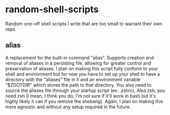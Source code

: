 # random-shell-scripts
Random one-off shell scripts I write that are too small to warrant their own repo.

## alias
A replacement for the built-in command "alias". Supports creation and removal of aliases in a persisting file, allowing for greater control and preservation of aliases. I plan on making this script fully conform to your shell and environment but for now you have to set up your shell to have a directory with the "aliases" file in it and an environment variable "$ZDOTDIR" which stores the path to that directory. You also need to source the aliases file through your startup script (ex: .zshrc). Also zsh, you need zsh (I mean, I *think* you do; I'm not sure if it'll work in bash but it's highly likely it can if you remove the shebang). Again, I plan on making this more agnostic and without any setup required in the future.
